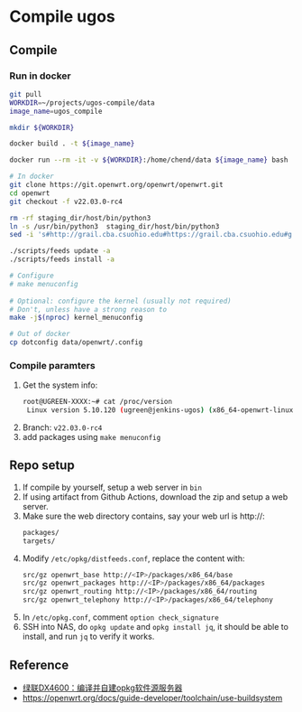 # Compile ugos

## Compile
### Run in docker
```bash
git pull
WORKDIR=~/projects/ugos-compile/data
image_name=ugos_compile

mkdir ${WORKDIR}

docker build . -t ${image_name}

docker run --rm -it -v ${WORKDIR}:/home/chend/data ${image_name} bash

# In docker
git clone https://git.openwrt.org/openwrt/openwrt.git
cd openwrt
git checkout -f v22.03.0-rc4

rm -rf staging_dir/host/bin/python3
ln -s /usr/bin/python3  staging_dir/host/bin/python3
sed -i 's#http://grail.cba.csuohio.edu#https://grail.cba.csuohio.edu#g' tools/xxd/Makefile

./scripts/feeds update -a
./scripts/feeds install -a

# Configure
# make menuconfig
 
# Optional: configure the kernel (usually not required)
# Don't, unless have a strong reason to
make -j$(nproc) kernel_menuconfig

# Out of docker
cp dotconfig data/openwrt/.config

```

### Compile paramters
1. Get the system info:
   ```bash
   root@UGREEN-XXXX:~# cat /proc/version 
    Linux version 5.10.120 (ugreen@jenkins-ugos) (x86_64-openwrt-linux-gnu-gcc (OpenWrt GCC 8.4.0 r0-d2b09aa6) 8.4.0, GNU ld (GNU Binutils) 2.38) #0 SMP Wed Sep 27 13:45:48 2023
    ```
2. Branch: `v22.03.0-rc4`
3. add packages using `make menuconfig`

## Repo setup
1. If compile by yourself, setup a web server in `bin`
2. If using artifact from Github Actions, download the zip and setup a web server.
3. Make sure the web directory contains, say your web url is http://<IP>:
    ```bash
    packages/
    targets/ 
    ```
4. Modify `/etc/opkg/distfeeds.conf`, replace the content with:
    ```bash
    src/gz openwrt_base http://<IP>/packages/x86_64/base
    src/gz openwrt_packages http://<IP>/packages/x86_64/packages
    src/gz openwrt_routing http://<IP>/packages/x86_64/routing
    src/gz openwrt_telephony http://<IP>/packages/x86_64/telephony
    ```
5. In `/etc/opkg.conf`, comment `option check_signature`
6. SSH into NAS, do `opkg update` and `opkg install jq`, it should be able to install, and run `jq` to verify it works.

## Reference
- [绿联DX4600：编译并自建opkg软件源服务器](https://www.bilibili.com/video/BV1DY411B7qX/?spm_id_from=333.788.recommend_more_video.3&vd_source=80fe7f5ab34917451155178cd07db5ea)
- https://openwrt.org/docs/guide-developer/toolchain/use-buildsystem